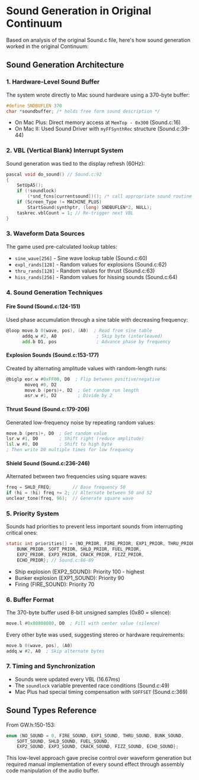 # Sound Generation in Original Continuum

Based on analysis of the original Sound.c file, here's how sound generation worked in the original Continuum:

## Sound Generation Architecture

### 1. Hardware-Level Sound Buffer
The system wrote directly to Mac sound hardware using a 370-byte buffer:
```c
#define SNDBUFLEN 370
char *soundbuffer; /* holds free form sound description */
```
- On Mac Plus: Direct memory access at `MemTop - 0x300` (Sound.c:16)
- On Mac II: Used Sound Driver with `myFFSynthRec` structure (Sound.c:39-44)

### 2. VBL (Vertical Blank) Interrupt System
Sound generation was tied to the display refresh (60Hz):
```c
pascal void do_sound() // Sound.c:92
{
    SetUpA5();
    if (!soundlock)
        (*snd_fcns[currentsound])(); /* call appropriate sound routine */
    if (Screen_Type != MACHINE_PLUS)
        StartSound(synthptr, (long) SNDBUFLEN*2, NULL);
    taskrec.vblCount = 1; // Re-trigger next VBL
}
```

### 3. Waveform Data Sources
The game used pre-calculated lookup tables:
- `sine_wave[256]` - Sine wave lookup table (Sound.c:60)
- `expl_rands[128]` - Random values for explosions (Sound.c:62)
- `thru_rands[128]` - Random values for thrust (Sound.c:63)
- `hiss_rands[256]` - Random values for hissing sounds (Sound.c:64)

### 4. Sound Generation Techniques

#### Fire Sound (Sound.c:124-151)
Used phase accumulation through a sine table with decreasing frequency:
```asm
@loop move.b 0(wave, pos), (A0)  ; Read from sine table
      addq.w #2, A0               ; Skip byte (interleaved)
      add.b D1, pos               ; Advance phase by frequency
```

#### Explosion Sounds (Sound.c:153-177)
Created by alternating amplitude values with random-length runs:
```asm
@biglp eor.w #0xFF00, D0  ; Flip between positive/negative
       moveq #0, D2
       move.b (pers)+, D2  ; Get random run length
       asr.w #1, D2        ; Divide by 2
```

#### Thrust Sound (Sound.c:179-206)
Generated low-frequency noise by repeating random values:
```asm
move.b (pers)+, D0  ; Get random value
lsr.w #1, D0        ; Shift right (reduce amplitude)
lsl.w #8, D0        ; Shift to high byte
; Then write D0 multiple times for low frequency
```

#### Shield Sound (Sound.c:236-246)
Alternated between two frequencies using square waves:
```c
freq = SHLD_FREQ;        // Base frequency 50
if (hi = !hi) freq += 2; // Alternate between 50 and 52
unclear_tone(freq, 96);  // Generate square wave
```

### 5. Priority System
Sounds had priorities to prevent less important sounds from interrupting critical ones:
```c
static int priorities[] = {NO_PRIOR, FIRE_PRIOR, EXP1_PRIOR, THRU_PRIOR,
    BUNK_PRIOR, SOFT_PRIOR, SHLD_PRIOR, FUEL_PRIOR,
    EXP2_PRIOR, EXP3_PRIOR, CRACK_PRIOR, FIZZ_PRIOR,
    ECHO_PRIOR}; // Sound.c:86-89
```
- Ship explosion (EXP2_SOUND): Priority 100 - highest
- Bunker explosion (EXP1_SOUND): Priority 90
- Firing (FIRE_SOUND): Priority 70

### 6. Buffer Format
The 370-byte buffer used 8-bit unsigned samples (0x80 = silence):
```asm
move.l #0x80808080, D0  ; Fill with center value (silence)
```
Every other byte was used, suggesting stereo or hardware requirements:
```asm
move.b 0(wave, pos), (A0)
addq.w #2, A0  ; Skip alternate bytes
```

### 7. Timing and Synchronization
- Sounds were updated every VBL (16.67ms)
- The `soundlock` variable prevented race conditions (Sound.c:49)
- Mac Plus had special timing compensation with `SOFFSET` (Sound.c:369)

## Sound Types Reference

From GW.h:150-153:
```c
enum {NO_SOUND = 0, FIRE_SOUND, EXP1_SOUND, THRU_SOUND, BUNK_SOUND,
    SOFT_SOUND, SHLD_SOUND, FUEL_SOUND,
    EXP2_SOUND, EXP3_SOUND, CRACK_SOUND, FIZZ_SOUND, ECHO_SOUND};
```

This low-level approach gave precise control over waveform generation but required manual implementation of every sound effect through assembly code manipulation of the audio buffer.
